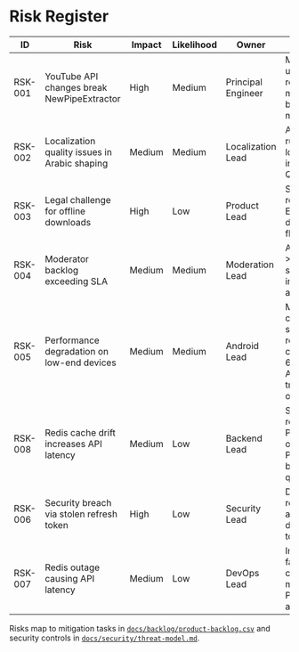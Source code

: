 # Risk Register

| ID | Risk | Impact | Likelihood | Owner | Mitigation | Status |
| --- | --- | --- | --- | --- | --- | --- |
| RSK-001 | YouTube API changes break NewPipeExtractor | High | Medium | Principal Engineer | Monitor upstream releases; maintain fork; build fallback metadata cache. | Open |
| RSK-002 | Localization quality issues in Arabic shaping | Medium | Medium | Localization Lead | Adopt Noto fonts, run pseudo-localization, include Arabic QA early. | Open |
| RSK-003 | Legal challenge for offline downloads | High | Low | Product Lead | Secure legal review, provide EULA, enforce download policy flag. | Open |
| RSK-004 | Moderator backlog exceeding SLA | Medium | Medium | Moderation Lead | Add alerts for >12h pending, scale staffing, implement bulk actions. | Open |
| RSK-005 | Performance degradation on low-end devices | Medium | Medium | Android Lead | Macrobenchmark cold-start/scroll suites gate releases; Coil cache capped at 64MB; PERF-ANDROID-01 tracks remaining optimizations. | Mitigating |
| RSK-008 | Redis cache drift increases API latency | Medium | Low | Backend Lead | Soft-expiry refresh jobs, Prometheus alert on hit ratio <0.6, PERF-API-01 backlog for query tuning. | Open |
| RSK-006 | Security breach via stolen refresh token | High | Low | Security Lead | Device binding, refresh rotation, anomaly detection, revoke tokens. | Open |
| RSK-007 | Redis outage causing API latency | Medium | Low | DevOps Lead | Implement cache fallback with circuit breaker, monitor with Prometheus alerts. | Open |

Risks map to mitigation tasks in [`docs/backlog/product-backlog.csv`](backlog/product-backlog.csv) and security controls in [`docs/security/threat-model.md`](security/threat-model.md).
